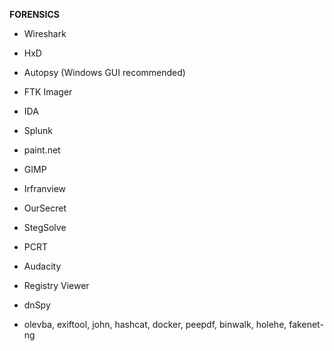 **FORENSICS**
- Wireshark
- HxD
- Autopsy (Windows GUI recommended)
- FTK Imager
- IDA
- Splunk
- paint.net
- GIMP
- Irfranview
- OurSecret
- StegSolve
- PCRT
- Audacity
- Registry Viewer
- dnSpy


- olevba, exiftool, john, hashcat, docker, peepdf, binwalk, holehe, fakenet-ng